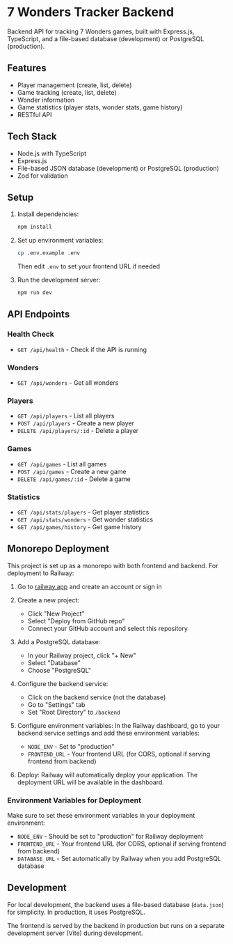 # 7 Wonders Tracker Backend

Backend API for tracking 7 Wonders games, built with Express.js, TypeScript, and a file-based database (development) or PostgreSQL (production).

## Features
- Player management (create, list, delete)
- Game tracking (create, list, delete)
- Wonder information
- Game statistics (player stats, wonder stats, game history)
- RESTful API

## Tech Stack
- Node.js with TypeScript
- Express.js
- File-based JSON database (development) or PostgreSQL (production)
- Zod for validation

## Setup

1. Install dependencies:
   ```bash
   npm install
   ```

2. Set up environment variables:
   ```bash
   cp .env.example .env
   ```
   Then edit `.env` to set your frontend URL if needed

3. Run the development server:
   ```bash
   npm run dev
   ```

## API Endpoints

### Health Check
- `GET /api/health` - Check if the API is running

### Wonders
- `GET /api/wonders` - Get all wonders

### Players
- `GET /api/players` - List all players
- `POST /api/players` - Create a new player
- `DELETE /api/players/:id` - Delete a player

### Games
- `GET /api/games` - List all games
- `POST /api/games` - Create a new game
- `DELETE /api/games/:id` - Delete a game

### Statistics
- `GET /api/stats/players` - Get player statistics
- `GET /api/stats/wonders` - Get wonder statistics
- `GET /api/games/history` - Get game history

## Monorepo Deployment

This project is set up as a monorepo with both frontend and backend. For deployment to Railway:

1. Go to [railway.app](https://railway.app/) and create an account or sign in

2. Create a new project:
   - Click "New Project"
   - Select "Deploy from GitHub repo"
   - Connect your GitHub account and select this repository

3. Add a PostgreSQL database:
   - In your Railway project, click "+ New"
   - Select "Database"
   - Choose "PostgreSQL"

4. Configure the backend service:
   - Click on the backend service (not the database)
   - Go to "Settings" tab
   - Set "Root Directory" to `/backend`

5. Configure environment variables:
   In the Railway dashboard, go to your backend service settings and add these environment variables:
   - `NODE_ENV` - Set to "production"
   - `FRONTEND_URL` - Your frontend URL (for CORS, optional if serving frontend from backend)

6. Deploy:
   Railway will automatically deploy your application. The deployment URL will be available in the dashboard.

### Environment Variables for Deployment

Make sure to set these environment variables in your deployment environment:
- `NODE_ENV` - Should be set to "production" for Railway deployment
- `FRONTEND_URL` - Your frontend URL (for CORS, optional if serving frontend from backend)
- `DATABASE_URL` - Set automatically by Railway when you add PostgreSQL database

## Development

For local development, the backend uses a file-based database (`data.json`) for simplicity. In production, it uses PostgreSQL.

The frontend is served by the backend in production but runs on a separate development server (Vite) during development.